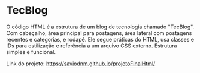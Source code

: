 # TecBlog
O código HTML é a estrutura de um blog de tecnologia chamado "TecBlog". Com cabeçalho, área principal para postagens, área lateral com postagens recentes e categorias, e rodapé. Ele segue práticas do HTML, usa classes e IDs para estilização e referência a um arquivo CSS externo. Estrutura simples e funcional.

Link do projeto:
https://saviodnm.github.io/projetoFinalHtml/
